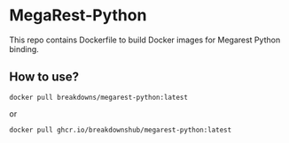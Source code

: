 # MegaRest-Python
This repo contains Dockerfile to build Docker images for Megarest Python binding.
## How to use?
```
docker pull breakdowns/megarest-python:latest
```
or
```
docker pull ghcr.io/breakdownshub/megarest-python:latest
```
